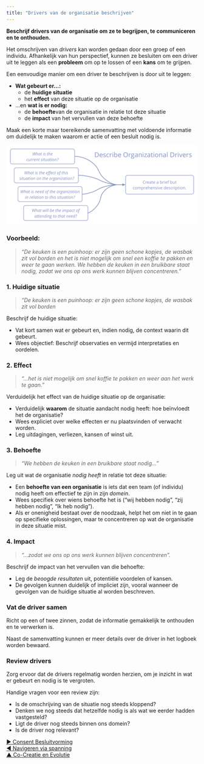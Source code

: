 ```yaml
---
title: "Drivers van de organisatie beschrijven"
---
```



**Beschrijf drivers van de organisatie om ze te begrijpen, te communiceren en te onthouden.**

Het omschrijven van <dfn data-info="Driver van de Organisatie: Een driver is het motief van een persoon of groep om te reageren op een specifieke situatie. Een driver is een **driver van de organisatie** als een reactie op deze driver de organisatie zou helpen om waarde te genereren, verspilling te elimineren of schade te voorkomen.">drivers</dfn> kan worden gedaan door een groep of een individu. Afhankelijk van hun perspectief, kunnen ze besluiten om een driver uit te leggen als een **probleem** om op te lossen of een **kans** om te grijpen.

Een eenvoudige manier om een driver te beschrijven is door uit te leggen:

- **Wat gebeurt er...:** 
    - de **huidige situatie**
    - het **effect** van deze situatie op de organisatie
- ...en **wat is er nodig:** 
    - de **behoefte**van de organisatie in relatie tot deze situatie
    - de **impact** van het vervullen van deze behoefte

Maak een korte maar toereikende samenvatting met voldoende informatie om duidelijk te maken waarom er actie of een besluit nodig is.

![Drivers van de organisatie beschrijven](img/process/describe-organizational-drivers.png)

### Voorbeeld:

> *“De keuken is een puinhoop: er zijn geen schone kopjes, de wasbak zit vol borden en het is niet mogelijk om snel een koffie te pakken en weer te gaan werken. We hebben de keuken in een bruikbare staat nodig, zodat we ons op ons werk kunnen blijven concentreren.”*

### 1. Huidige situatie

> *“De keuken is een puinhoop: er zijn geen schone kopjes, de wasbak zit vol borden*

Beschrijf de huidige situatie:

- Vat kort samen wat er gebeurt en, indien nodig, de context waarin dit gebeurt.
- Wees objectief: Beschrijf observaties en vermijd interpretaties en oordelen.

### 2. Effect

> *“...het is niet mogelijk om snel koffie te pakken en weer aan het werk te gaan.”*

Verduidelijk het effect van de huidige situatie op de organisatie:

- Verduidelijk **waarom** de situatie aandacht nodig heeft: hoe beïnvloedt het de organisatie? 
- Wees expliciet over welke effecten er nu plaatsvinden of verwacht worden. 
- Leg uitdagingen, verliezen, kansen of winst uit. 

### 3. Behoefte

> *“We hebben de keuken in een bruikbare staat nodig...”*

Leg uit wat de organisatie <dfn data-info="Behoefte: Het gebrek aan iets wat gewenst of noodzakelijk is (een vereiste).">nodig heeft</dfn> in relatie tot deze situatie:

- Een **behoefte van een organisatie** is iets dat een team (of individu) nodig heeft om effectief te zijn in zijn <dfn data-info="Domein: Een afgebakend gebied van invloed, activiteit en besluitvorming binnen een organisatie.">domein</dfn>. 
- Wees specifiek over wiens behoefte het is (“wij hebben nodig”, “zij hebben nodig”, “Ik heb nodig”).
- Als er onenigheid bestaat over de noodzaak, helpt het om niet in te gaan op specifieke oplossingen, maar te concentreren op wat de organisatie in deze situatie mist.

### 4. Impact

> *“...zodat we ons op ons werk kunnen blijven concentreren”.*

Beschrijf de impact van het vervullen van die behoefte:

- Leg de <dfn data-info="Beoogde Resultaat: Het verwachte resultaat van een overeenkomst, actie, project of strategie.">beoogde resultaten</dfn> uit, potentiële voordelen of kansen.
- De gevolgen kunnen duidelijk of impliciet zijn, vooral wanneer de gevolgen van de huidige situatie al worden beschreven.

### Vat de driver samen

Richt op een of twee zinnen, zodat de informatie gemakkelijk te onthouden en te verwerken is.

Naast de samenvatting kunnen er meer details over de driver in het logboek worden bewaard.

### Review drivers

Zorg ervoor dat de drivers regelmatig worden herzien, om je inzicht in wat er gebeurt en nodig is te vergroten.

Handige vragen voor een review zijn:

- Is de omschrijving van de situatie nog steeds kloppend?
- Denken we nog steeds dat hetzelfde nodig is als wat we eerder hadden vastgesteld?
- Ligt de driver nog steeds binnen ons domein?
- Is de driver nog relevant?

[&#9654; Consent Besluitvorming](consent-decision-making.html)<br/>[&#9664; Navigeren via spanning](navigate-via-tension.html)<br/>[&#9650; Co-Creatie en Evolutie](co-creation-and-evolution.html)

